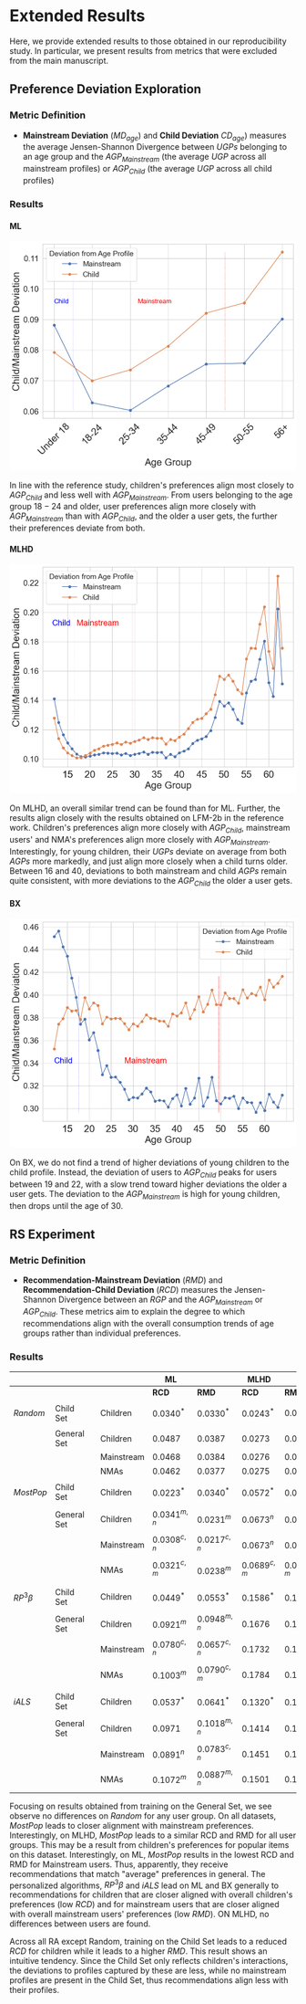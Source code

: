 # Extended Results
Here, we provide extended results to those obtained in our reproducibility study. In particular, we present results from metrics that were excluded from the main manuscript.


## Preference Deviation Exploration

### Metric Definition

- **Mainstream Deviation** ($MD_{age}$) and **Child Deviation** $CD_{age}$) measures the average Jensen-Shannon Divergence between $UGPs$  belonging to an age group and the $AGP_{Mainstream}$ (the average $UGP$ across all mainstream profiles) or $AGP_{Child}$ (the average $UGP$ across all child profiles)

### Results

#### ML
![alt text](child_mainstream_deviation_ml.png)

In line with the reference study, children's preferences align most closely to $AGP_{Child}$ and less well with $AGP_{Mainstream}$. From users belonging to the age group $18-24$ and older, user preferences align more closely with $AGP_{Mainstream}$ than with $AGP_{Child}$, and the older a user gets, the further their preferences deviate from both.

#### MLHD
![alt text](child_mainstream_deviation_mlhd.png)

On MLHD, an overall similar trend can be found than for ML. Further, the results align closely with the results obtained on LFM-2b in the reference work. Children's preferences align more closely with $AGP_{Child}$, mainstream users' and NMA's preferences align more closely with $AGP_{Mainstream}$. Interestingly, for young children, their $UGPs$ deviate on average from both $AGPs$ more markedly, and just align more closely when a child turns older. Between $16$ and $40$, deviations to both mainstream and child $AGPs$ remain quite consistent, with more deviations to the $AGP_{Child}$ the older a user gets. 

#### BX
![alt text](child_mainstream_deviation_bx.png)

On BX, we do not find a trend of higher deviations of young children to the child profile. Instead, the deviation of users to $AGP_{Child}$ peaks for users between $19$ and $22$, with a slow trend toward higher deviations the older a user gets. The deviation to the $AGP_{Mainstream}$ is high for young children, then drops until the age of $30$.

## RS Experiment


### Metric Definition
- **Recommendation-Mainstream Deviation** ($RMD$) and **Recommendation-Child Deviation** ($RCD$) measures the Jensen-Shannon Divergence between an $RGP$ and the $AGP_{Mainstream}$ or $AGP_{Child}$. These metrics aim to explain the degree to which recommendations align with the overall consumption trends of age groups rather than individual preferences.



### Results
|               	|             	|   	|            	| ML             	|                	| MLHD           	|                	| BX             	|                	|
|---------------	|-------------	|---	|------------	|----------------	|----------------	|----------------	|----------------	|----------------	|----------------	|
|               	|             	|   	|            	| **RCD**          	| **RMD**          	| **RCD**          	| **RMD**          	| **RCD**          	| **RMD**          	|
|               	|             	|   	|            	|                	|                	|                	|                	|                	|                	|
| $Random$        	| Child Set   	|   	| Children   	| $0.0340^*$     	| $0.0330^*$     	| $0.0243^{*}$   	| $0.0242$         	| $0.0249^*$     	| $0.0624^*$     	|
|               	|             	|   	|            	|                	|                	|                	|                	|                	|                	|
|               	| General Set 	|   	| Children   	| $0.0487$         	| $0.0387$         	| $0.0273$         	| $0.0238$         	| $0.0759$         	| $0.0228$         	|
|               	|             	|   	| Mainstream 	| $0.0468$         	| $0.0384$       	| $0.0276$         	| $0.0239$         	| $0.0748$         	| $0.0232^{n}$   	|
|               	|             	|   	| NMAs       	| $0.0462$         	| $0.0377$         	| $0.0275$         	| $0.0239$         	| $0.0749$         	| $0.0230^{m}$   	|
|               	|             	|   	|            	|                	|                	|                	|                	|                	|                	|
| $MostPop$       	| Child Set   	|   	| Children   	| $0.0223^*$     	| $0.0340^*$     	| $0.0572^{*}$   	| $0.0723^{*}$   	| $0.0555^*$     	| $0.1614^*$     	|
|               	|             	|   	|            	|                	|                	|                	|                	|                	|                	|
|               	| General Set 	|   	| Children   	| $0.0341^{m,n}$ 	| $0.0231^{m}$   	| $0.0673^{n}$    	| $0.0669^{n}$    	| $0.0993^{n}$   	| $0.0117$         	|
|               	|             	|   	| Mainstream 	| $0.0308^{c,n}$ 	| $0.0217^{c,n}$ 	| $0.0673^{n}$    	| $0.0672^{n}$    	| $0.0988^{n}$   	| $0.0118$         	|
|               	|             	|   	| NMAs       	| $0.0321^{c,m}$ 	| $0.0238^{m}$   	| $0.0689^{c,m}$ 	| $0.0689^{c,m}$ 	| $0.0978^{c,m}$ 	| $0.0113$         	|
|               	|             	|   	|            	|                	|                	|                	|                	|                	|                	|
| $RP^{3}\beta$ 	| Child Set   	|   	| Children   	| $0.0449^*$     	| $0.0553^*$     	| $0.1586^{*}$   	| $0.1685^{*}$   	| $0.0599^*$     	| $0.1201$         	|
|               	|             	|   	|            	|                	|                	|                	|                	|                	|                	|
|               	| General Set 	|   	| Children   	| $0.0921^{m}$   	| $0.0948^{m,n}$ 	| $0.1676$         	| $0.1758$         	| $0.1014^{m,n}$ 	| $0.1120^{m,n}$ 	|
|               	|             	|   	| Mainstream 	| $0.0780^{c,n}$ 	| $0.0657^{c,n}$ 	| $0.1732$         	| $0.1729$         	| $0.1507^{c,n}$ 	| $0.0875^{c}$   	|
|               	|             	|   	| NMAs       	| $0.1003^{m}$   	| $0.0790^{c,m}$ 	| $0.1784$         	| $0.1737$         	| $0.1892^{c,m}$ 	| $0.0938^{c}$   	|
|               	|             	|   	|            	|                	|                	|                	|                	|                	|                	|
| $iALS$          	| Child Set   	|   	| Children   	| $0.0537^*$     	| $0.0641^*$     	| $0.1320^{*}$   	| $0.1414^{*}$   	| $0.0687^*$     	| $0.1359^*$     	|
|               	|             	|   	|            	|                	|                	|                	|                	|                	|                	|
|               	| General Set 	|   	| Children   	| $0.0971$         	| $0.1018^{m,n}$ 	| $0.1414$         	| $0.1483$         	| $0.1005^{m,n}$ 	| $0.0890^{m,n}$ 	|
|               	|             	|   	| Mainstream 	| $0.0891^{n}$   	| $0.0783^{c,n}$ 	| $0.1451$         	| $0.1440$         	| $0.1458^{c,m}$ 	| $0.0674^{c,n}$ 	|
|               	|             	|   	| NMAs       	| $0.1072^{m}$   	| $0.0887^{m,n}$ 	| $0.1501$         	| $0.1446$         	| $0.1844^{c,m}$ 	| $0.0771^{c,m}$ 	|



Focusing on results obtained from training on the General Set, we see observe no differences on _Random_ for any user group. On all datasets, _MostPop_ leads to closer alignment with mainstream preferences. Interestingly, on MLHD, _MostPop_ leads to a similar RCD and RMD for all user groups. This may be a result from children's preferences for popular items on this dataset.  Interestingly, on ML, _MostPop_ results in the lowest RCD and RMD for Mainstream users. Thus, apparently, they receive recommendations that match "average" preferences in general. The personalized algorithms, $RP^3\beta$ and $iALS$ lead on ML and BX generally to recommendations for children that are closer aligned with overall children's preferences (low $RCD$) and for mainstream users that are closer aligned with overall mainstream users' preferences (low $RMD$). ON MLHD, no differences between users are found.

Across all RA except Random, training on the Child Set leads to a reduced $RCD$ for children while it leads to a higher $RMD$. This result shows an intuitive tendency. Since the Child Set only reflects children's interactions, the deviations to profiles captured by these are less, while no mainstream profiles are present in the Child Set, thus recommendations align less with their profiles.